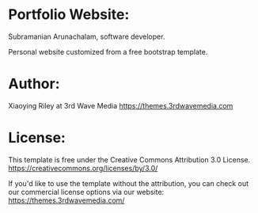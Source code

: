 Portfolio Website:
==================

Subramanian Arunachalam, software developer.

Personal website customized from a free bootstrap template.

Author: 
=======================================================================
Xiaoying Riley at 3rd Wave Media https://themes.3rdwavemedia.com

License: 
=======================================================================
This template is free under the Creative Commons Attribution 3.0 License.
https://creativecommons.org/licenses/by/3.0/

If you'd like to use the template without the attribution, you can check out our commercial license options via our website: https://themes.3rdwavemedia.com/
